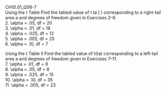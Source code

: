 CH10.01_Q06-7  
Using the t Table Find the tabled value of t ta ( ) corresponding to a right-tail area a and degrees of freedom given in Exercises 2–6.  
2. \alpha = .05, df = 20  
3. \alpha = .01, df = 18  
4. \alpha = .025, df = 12  
5. \alpha = .005, df = 25  
6. \alpha = .10, df = 7

Using the t Table II Find the tabled value of t(ta) corresponding to a left-tail area a and degrees of freedom given in Exercises 7–11.  
7. \alpha = .01, df = 9  
8. \alpha = .05, df = 8    
9. \alpha = .025, df = 15  
10. \alpha = .10, df = 35  
11. \alpha = .005, df = 23  
